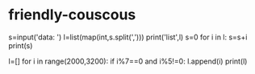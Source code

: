 # friendly-couscous
s=input('data: ')
l=list(map(int,s.split(',')))
print('list',l)
s=0
for i in l:
    s=s+i
print(s)


l=[]
for i in range(2000,3200):
    if i%7==0 and i%5!=0:
        l.append(i)
print(l)
